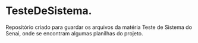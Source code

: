 # TesteDeSistema.
Repositório criado para guardar os arquivos da matéria Teste de Sistema do Senai, onde se encontram algumas planilhas do projeto. 
